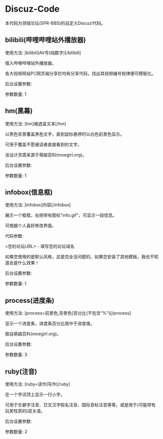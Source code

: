 # Discuz-Code
本代码为领域论坛(SPR-BBS)的自定义Discuz!代码。

## bilibili(哔哩哔哩站外播放器)
使用方法: \[bilibili]AV号(纯数字)\[/bilibili]

插入哔哩哔哩站外播放器。

各大视频网站PC网页端分享栏均有分享代码，找出其视频编号规律便可模板化。

后台设置参数:

参数数量: 1

## hm(黑幕)
使用方法: \[hm]被遮盖文本\[/hm]

以黑色背景覆盖黑色文字，直到鼠标悬停时以白色前景色显示。

可用于覆盖不愿被读者直接看到的文字。

该设计灵感来源于萌娘百科(moegirl.org)。

后台设置参数:

参数数量: 1

## infobox(信息框)
使用方法: \[infobox]内容\[/infobox]

展示一个框框，右侧带有图标"info.gif"，可显示一段信息。

可根据个人喜好修改界面。

代码参数:

<您的论坛URL> - 填写您的论坛域名

如果您使用的是默认风格，这是完全没问题的。如果您安装了其他模板，我也不知道会是什么效果！

后台设置参数:

参数数量: 1

## process(进度条)

使用方法: \[process=前景色,背景色]百分比(不包含"%")\[/process]

显示一个进度条，进度条百分比居中于进度值。

取自萌娘百科(moegirl.org)。

后台设置参数:

参数数量: 3

## ruby(注音)
使用方法: \[ruby=读作]写作\[/ruby]

在一个字词顶上显示一行小字。

可用于生僻字注音、日文汉字假名注音、国际音标注音等等，或是用于(可能带有玩笑性质的)双关语。

后台设置参数:

参数数量: 2
